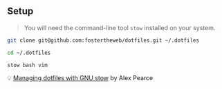 ## Setup

> You will need the command-line tool `stow` installed on your system.

```bash
git clone git@github.com:fostertheweb/dotfiles.git ~/.dotfiles
```
```bash
cd ~/.dotfiles
```
```bash
stow bash vim
```
💡
[Managing dotfiles with GNU stow](https://alexpearce.me/2016/02/managing-dotfiles-with-stow/) by Alex Pearce
